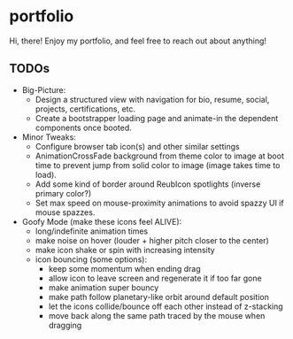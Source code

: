 # portfolio

Hi, there! Enjoy my portfolio, and feel free to reach out about anything!

## TODOs
- Big-Picture:
    - Design a structured view with navigation for bio, resume, social, projects, certifications, etc.
    - Create a bootstrapper loading page and animate-in the dependent components once booted.
- Minor Tweaks:
    - Configure browser tab icon(s) and other similar settings
    - AnimationCrossFade background from theme color to image at boot time to prevent jump from solid color to image (image takes time to load).
    - Add some kind of border around ReubIcon spotlights (inverse primary color?)
    - Set max speed on mouse-proximity animations to avoid spazzy UI if mouse spazzes.
- Goofy Mode (make these icons feel ALIVE):
    - long/indefinite animation times
    - make noise on hover (louder + higher pitch closer to the center)
    - make icon shake or spin with increasing intensity
    - icon bouncing (some options):
        - keep some momentum when ending drag
        - allow icon to leave screen and regenerate it if too far gone
        - make animation super bouncy
        - make path follow planetary-like orbit around default position
        - let the icons collide/bounce off each other instead of z-stacking
        - move back along the same path traced by the mouse when dragging